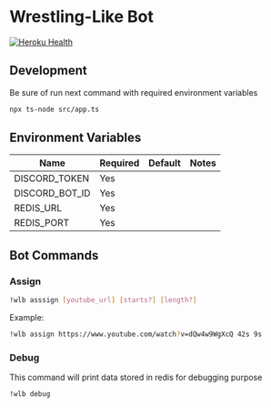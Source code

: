 # Wrestling-Like Bot
[![Heroku Health](https://github.com/Donluigimx/wrestling-like-bot/actions/workflows/heroku_health.yml/badge.svg)](https://github.com/Donluigimx/wrestling-like-bot/actions/workflows/heroku_health.yml)

## Development

Be sure of run next command with required environment variables

```sh
npx ts-node src/app.ts
```

## Environment Variables

| Name           | Required | Default | Notes |
|----------------|----------|---------|-------|
| DISCORD_TOKEN  | Yes      |         |       |
| DISCORD_BOT_ID | Yes      |         |       |
| REDIS_URL      | Yes      |         |       |
| REDIS_PORT     | Yes      |         |       |

## Bot Commands

### Assign

```bash
!wlb asssign [youtube_url] [starts?] [length?]
```

Example:

```bash
!wlb assign https://www.youtube.com/watch?v=dQw4w9WgXcQ 42s 9s
```

### Debug

This command will print data stored in redis for debugging purpose

```bash
!wlb debug
```
